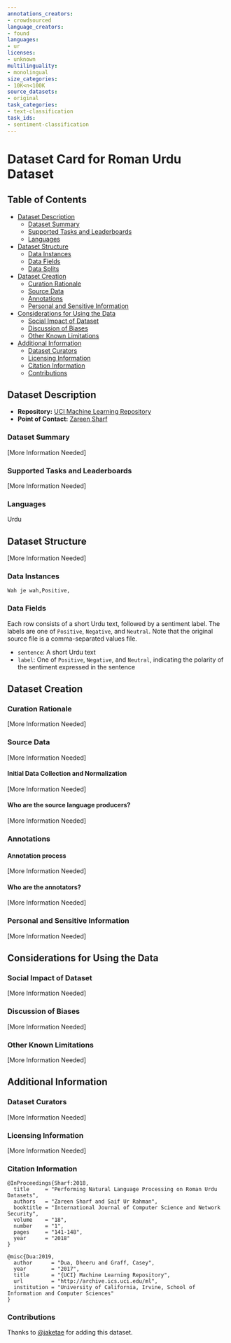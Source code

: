 ```yaml
---
annotations_creators:
- crowdsourced
language_creators:
- found
languages:
- ur
licenses:
- unknown
multilinguality:
- monolingual
size_categories:
- 10K<n<100K
source_datasets:
- original
task_categories:
- text-classification
task_ids:
- sentiment-classification
---
```


# Dataset Card for Roman Urdu Dataset

## Table of Contents
- [Dataset Description](#dataset-description)
  - [Dataset Summary](#dataset-summary)
  - [Supported Tasks and Leaderboards](#supported-tasks-and-leaderboards)
  - [Languages](#languages)
- [Dataset Structure](#dataset-structure)
  - [Data Instances](#data-instances)
  - [Data Fields](#data-fields)
  - [Data Splits](#data-splits)
- [Dataset Creation](#dataset-creation)
  - [Curation Rationale](#curation-rationale)
  - [Source Data](#source-data)
  - [Annotations](#annotations)
  - [Personal and Sensitive Information](#personal-and-sensitive-information)
- [Considerations for Using the Data](#considerations-for-using-the-data)
  - [Social Impact of Dataset](#social-impact-of-dataset)
  - [Discussion of Biases](#discussion-of-biases)
  - [Other Known Limitations](#other-known-limitations)
- [Additional Information](#additional-information)
  - [Dataset Curators](#dataset-curators)
  - [Licensing Information](#licensing-information)
  - [Citation Information](#citation-information)
  - [Contributions](#contributions)

## Dataset Description

- **Repository:** [UCI Machine Learning Repository](https://archive.ics.uci.edu/ml/datasets/Roman+Urdu+Data+Set)
- **Point of Contact:** [Zareen Sharf](mailto:zareensharf76@gmail.com)

### Dataset Summary

[More Information Needed]

### Supported Tasks and Leaderboards

[More Information Needed]

### Languages

Urdu

## Dataset Structure

[More Information Needed]

### Data Instances

```
Wah je wah,Positive,
```

### Data Fields

Each row consists of a short Urdu text, followed by a sentiment label. The labels are one of `Positive`, `Negative`, and `Neutral`. Note that the original source file is a comma-separated values file.

* `sentence`: A short Urdu text
* `label`: One of `Positive`, `Negative`, and `Neutral`, indicating the polarity of the sentiment expressed in the sentence

## Dataset Creation

### Curation Rationale

[More Information Needed]

### Source Data

[More Information Needed]

#### Initial Data Collection and Normalization

[More Information Needed]

#### Who are the source language producers?

[More Information Needed]

### Annotations

#### Annotation process

[More Information Needed]

#### Who are the annotators?

[More Information Needed]

### Personal and Sensitive Information

[More Information Needed]

## Considerations for Using the Data

### Social Impact of Dataset

[More Information Needed]

### Discussion of Biases

[More Information Needed]

### Other Known Limitations

[More Information Needed]

## Additional Information

### Dataset Curators

[More Information Needed]

### Licensing Information

[More Information Needed]

### Citation Information

```
@InProceedings{Sharf:2018,
  title     = "Performing Natural Language Processing on Roman Urdu Datasets",
  authors   = "Zareen Sharf and Saif Ur Rahman",
  booktitle = "International Journal of Computer Science and Network Security",
  volume    = "18",
  number    = "1",
  pages     = "141-148",
  year      = "2018"
}

@misc{Dua:2019,
  author      = "Dua, Dheeru and Graff, Casey",
  year        = "2017",
  title       = "{UCI} Machine Learning Repository",
  url         = "http://archive.ics.uci.edu/ml",
  institution = "University of California, Irvine, School of Information and Computer Sciences"
}
```

### Contributions

Thanks to [@jaketae](https://github.com/jaketae) for adding this dataset.